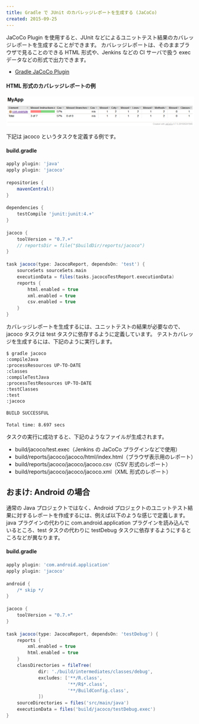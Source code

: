 ```yaml
---
title: Gradle で JUnit のカバレッジレポートを生成する (JaCoCo)
created: 2015-09-25
---
```


JaCoCo Plugin を使用すると、JUnit などによるユニットテスト結果のカバレッジレポートを生成することができます。
カバレッジレポートは、そのままブラウザで見ることのできる HTML 形式や、Jenkins などの CI サーバで扱う exec データなどの形式で出力できます。

* [Gradle JaCoCo Plugin](https://docs.gradle.org/current/userguide/jacoco_plugin.html)

#### HTML 形式のカバレッジレポートの例

![test-coverage.png](test-coverage.png)

下記は jacoco というタスクを定義する例です。

#### build.gradle

```groovy
apply plugin: 'java'
apply plugin: 'jacoco'

repositories {
    mavenCentral()
}

dependencies {
    testCompile 'junit:junit:4.+'
}

jacoco {
    toolVersion = "0.7.+"
    // reportsDir = file("$buildDir/reports/jacoco")
}

task jacoco(type: JacocoReport, dependsOn: 'test') {
    sourceSets sourceSets.main
    executionData = files(tasks.jacocoTestReport.executionData)
    reports {
        html.enabled = true
        xml.enabled = true
        csv.enabled = true
    }
}
```

カバレッジレポートを生成するには、ユニットテストの結果が必要なので、jacoco タスクは test タスクに依存するように定義しています。
テストカバレッジを生成するには、下記のように実行します。

```
$ gradle jacoco
:compileJava
:processResources UP-TO-DATE
:classes
:compileTestJava
:processTestResources UP-TO-DATE
:testClasses
:test
:jacoco

BUILD SUCCESSFUL

Total time: 8.697 secs
```

タスクの実行に成功すると、下記のようなファイルが生成されます。

* build/jacoco/test.exec（Jenkins の JaCoCo プラグインなどで使用）
* build/reports/jacoco/jacoco/html/index.html（ブラウザ表示用のレポート）
* build/reports/jacoco/jacoco/jacoco.csv（CSV 形式のレポート）
* build/reports/jacoco/jacoco/jacoco.xml（XML 形式のレポート）

おまけ: Android の場合
----

通常の Java プロジェクトではなく、Android プロジェクトのユニットテスト結果に対するレポートを作成するには、例えば以下のような感じで定義します。
java プラグインの代わりに com.android.application プラグインを読み込んでいるところ、test タスクの代わりに testDebug タスクに依存するようにするところなどが異なります。


#### build.gradle

```groovy
apply plugin: 'com.android.application'
apply plugin: 'jacoco'

android {
    /* skip */
}

jacoco {
    toolVersion = "0.7.+"
}

task jacoco(type: JacocoReport, dependsOn: 'testDebug') {
    reports {
        xml.enabled = true
        html.enabled = true
    }
    classDirectories = fileTree(
            dir: './build/intermediates/classes/debug',
            excludes: ['**/R.class',
                       '**/R$*.class',
                       '**/BuildConfig.class',
            ])
    sourceDirectories = files('src/main/java')
    executionData = files('build/jacoco/testDebug.exec')
}
```

